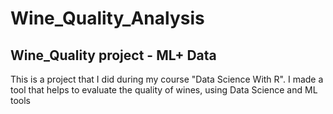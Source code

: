 # Wine_Quality_Analysis
## Wine_Quality project - ML+ Data 

This is a project that I did during my course "Data Science With R". I made a tool that helps to evaluate the quality of wines, using Data Science and ML tools
